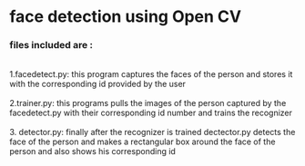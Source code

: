# face detection using Open CV

<h3>files included are :</h3><br/>
<div>
1.facedetect.py:
  this program captures the faces of the person and stores it with the corresponding id provided by the user<br/>
</div>
<br/>
<div>
2.trainer.py:
  this programs pulls the images of the person captured by the facedetect.py with their corresponding id number and trains the recognizer
</div>
<br/>

<div>
3. detector.py:
  finally after the recognizer is trained dectector.py detects the face of the person and makes a rectangular box around the face of the person and also shows his corresponding id 
</div>
